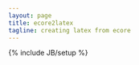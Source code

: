```yaml
---
layout: page
title: ecore2latex
tagline: creating latex from ecore
---
```

{% include JB/setup %}




